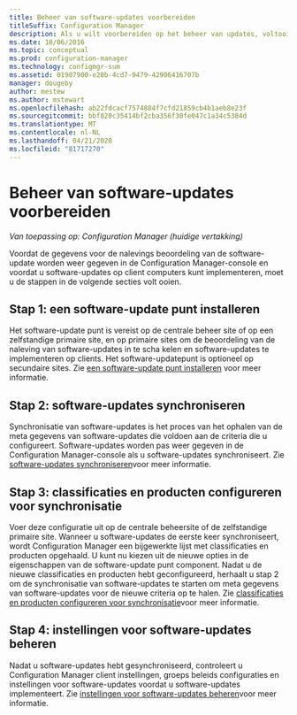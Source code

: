 ```yaml
---
title: Beheer van software-updates voorbereiden
titleSuffix: Configuration Manager
description: Als u wilt voorbereiden op het beheer van updates, voltooit u deze taken om gegevens van de nalevings beoordeling weer te geven in de Configuration Manager-console.
ms.date: 10/06/2016
ms.topic: conceptual
ms.prod: configuration-manager
ms.technology: configmgr-sum
ms.assetid: 01907900-e28b-4cd7-9479-42906416707b
manager: dougeby
author: mestew
ms.author: mstewart
ms.openlocfilehash: ab22fdcacf7574884f7cfd21859cb4b1aeb8e23f
ms.sourcegitcommit: bbf820c35414bf2cba356f30fe047c1a34c5384d
ms.translationtype: MT
ms.contentlocale: nl-NL
ms.lasthandoff: 04/21/2020
ms.locfileid: "81717270"
---
```

# <a name="prepare-for-software-updates-management"></a>Beheer van software-updates voorbereiden

*Van toepassing op: Configuration Manager (huidige vertakking)*

Voordat de gegevens voor de nalevings beoordeling van de software-update worden weer gegeven in de Configuration Manager-console en voordat u software-updates op client computers kunt implementeren, moet u de stappen in de volgende secties volt ooien.

## <a name="step-1-install-a-software-update-point"></a>Stap 1: een software-update punt installeren  
Het software-update punt is vereist op de centrale beheer site of op een zelfstandige primaire site, en op primaire sites om de beoordeling van de naleving van software-updates in te scha kelen en software-updates te implementeren op clients. Het software-updatepunt is optioneel op secundaire sites. Zie [een software-update punt installeren](install-a-software-update-point.md) voor meer informatie.  

## <a name="step-2-synchronize-software-updates"></a>Stap 2: software-updates synchroniseren
Synchronisatie van software-updates is het proces van het ophalen van de meta gegevens van software-updates die voldoen aan de criteria die u configureert. Software-updates worden pas weer gegeven in de Configuration Manager-console als u software-updates synchroniseert. Zie [software-updates synchroniseren](synchronize-software-updates.md)voor meer informatie.   

## <a name="step-3-configure-classifications-and-products-to-synchronize"></a>Stap 3: classificaties en producten configureren voor synchronisatie
Voer deze configuratie uit op de centrale beheersite of de zelfstandige primaire site. Wanneer u software-updates de eerste keer synchroniseert, wordt Configuration Manager een bijgewerkte lijst met classificaties en producten opgehaald. U kunt nu kiezen uit de nieuwe opties in de eigenschappen van de software-update punt component. Nadat u de nieuwe classificaties en producten hebt geconfigureerd, herhaalt u stap 2 om de synchronisatie van software-updates te starten om meta gegevens van software-updates voor de nieuwe criteria op te halen. Zie [classificaties en producten configureren voor synchronisatie](configure-classifications-and-products.md)voor meer informatie.

## <a name="step-4-manage-settings-for-software-updates"></a>Stap 4: instellingen voor software-updates beheren
Nadat u software-updates hebt gesynchroniseerd, controleert u Configuration Manager client instellingen, groeps beleids configuraties en instellingen voor software-updates voordat u software-updates implementeert. Zie [instellingen voor software-updates beheren](manage-settings-for-software-updates.md)voor meer informatie.
